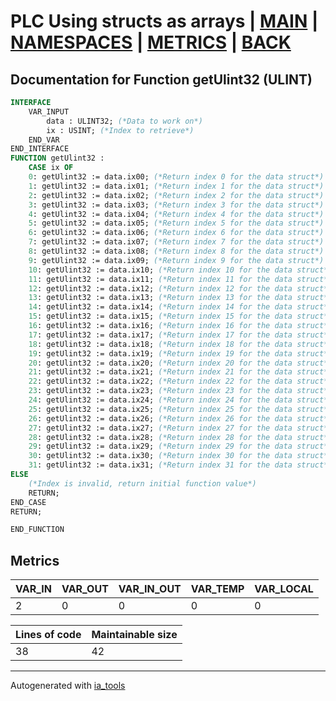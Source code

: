 # PLC Using structs as arrays | [MAIN] | [NAMESPACES] | [METRICS] | [BACK]  

## Documentation for Function getUlint32 (ULINT)  

```pascal
INTERFACE
    VAR_INPUT
        data : ULINT32; (*Data to work on*)
        ix : USINT; (*Index to retrieve*)
    END_VAR
END_INTERFACE
FUNCTION getUlint32 :
    CASE ix OF
	0: getUlint32 := data.ix00; (*Return index 0 for the data struct*)
	1: getUlint32 := data.ix01; (*Return index 1 for the data struct*)
	2: getUlint32 := data.ix02; (*Return index 2 for the data struct*)
	3: getUlint32 := data.ix03; (*Return index 3 for the data struct*)
	4: getUlint32 := data.ix04; (*Return index 4 for the data struct*)
	5: getUlint32 := data.ix05; (*Return index 5 for the data struct*)
	6: getUlint32 := data.ix06; (*Return index 6 for the data struct*)
	7: getUlint32 := data.ix07; (*Return index 7 for the data struct*)
	8: getUlint32 := data.ix08; (*Return index 8 for the data struct*)
	9: getUlint32 := data.ix09; (*Return index 9 for the data struct*)
	10: getUlint32 := data.ix10; (*Return index 10 for the data struct*)
	11: getUlint32 := data.ix11; (*Return index 11 for the data struct*)
	12: getUlint32 := data.ix12; (*Return index 12 for the data struct*)
	13: getUlint32 := data.ix13; (*Return index 13 for the data struct*)
	14: getUlint32 := data.ix14; (*Return index 14 for the data struct*)
	15: getUlint32 := data.ix15; (*Return index 15 for the data struct*)
	16: getUlint32 := data.ix16; (*Return index 16 for the data struct*)
	17: getUlint32 := data.ix17; (*Return index 17 for the data struct*)
	18: getUlint32 := data.ix18; (*Return index 18 for the data struct*)
	19: getUlint32 := data.ix19; (*Return index 19 for the data struct*)
	20: getUlint32 := data.ix20; (*Return index 20 for the data struct*)
	21: getUlint32 := data.ix21; (*Return index 21 for the data struct*)
	22: getUlint32 := data.ix22; (*Return index 22 for the data struct*)
	23: getUlint32 := data.ix23; (*Return index 23 for the data struct*)
	24: getUlint32 := data.ix24; (*Return index 24 for the data struct*)
	25: getUlint32 := data.ix25; (*Return index 25 for the data struct*)
	26: getUlint32 := data.ix26; (*Return index 26 for the data struct*)
	27: getUlint32 := data.ix27; (*Return index 27 for the data struct*)
	28: getUlint32 := data.ix28; (*Return index 28 for the data struct*)
	29: getUlint32 := data.ix29; (*Return index 29 for the data struct*)
	30: getUlint32 := data.ix30; (*Return index 30 for the data struct*)
	31: getUlint32 := data.ix31; (*Return index 31 for the data struct*)
ELSE
	(*Index is invalid, return initial function value*)
	RETURN;
END_CASE
RETURN;

END_FUNCTION
```

## Metrics  

| VAR_IN | VAR_OUT | VAR_IN_OUT | VAR_TEMP | VAR_LOCAL |
| ------ | ------- | ---------- | --------- | -------- |
| 2 | 0 | 0 | 0 | 0 |  

| Lines of code | Maintainable size |
| ------------- | ----------------- |
| 38 | 42 |

---
Autogenerated with [ia_tools](https://github.com/tkucic/ia_tools)  

[MAIN]: ../../../../index_st.md
[NAMESPACES]: ../../nsList_st.md
[METRICS]: ../../../metrics_st.md
[BACK]: ../nsMain_st.md
